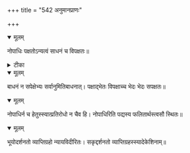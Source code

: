 +++
title = "542 अनुमानप्राणः"

+++


<details open><summary>मूलम्</summary>

नोपाधिः पक्षतोऽन्यत्वं साधनं च विपक्षतः॥
</details>



<details><summary>टीका</summary>

स. सि.[4-44]
</details>



<details open><summary>मूलम्</summary>

बाधनं न सपेक्षेभ्यः सर्वानुमितिबाधनात्। पक्षाद्भेतः विपक्षाच्च भेदः भेदः सपक्षतः॥
</details>



<details open><summary>मूलम्</summary>

नोपाधिर्न च हेतुस्स्यात्प्रतिरोधो न चैव हि। नोपाधिरिति पद्यस्य फलितार्थस्त्वसौ स्थितः॥
</details>



<details open><summary>मूलम्</summary>

भूयोदर्शनतो व्याप्तिग्रहो न्यायविदीरितः। सकृद्दर्शनतो व्याप्तिग्रहस्स्यादेकेशिनाम्॥
</details>


